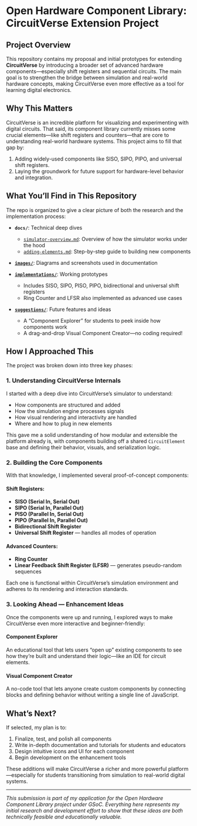 # Open Hardware Component Library: CircuitVerse Extension Project

## Project Overview

This repository contains my proposal and initial prototypes for extending **CircuitVerse** by introducing a broader set of advanced hardware components—especially shift registers and sequential circuits. The main goal is to strengthen the bridge between simulation and real-world hardware concepts, making CircuitVerse even more effective as a tool for learning digital electronics.

## Why This Matters

CircuitVerse is an incredible platform for visualizing and experimenting with digital circuits. That said, its component library currently misses some crucial elements—like shift registers and counters—that are core to understanding real-world hardware systems. This project aims to fill that gap by:

1. Adding widely-used components like SISO, SIPO, PIPO, and universal shift registers.
2. Laying the groundwork for future support for hardware-level behavior and integration.

## What You’ll Find in This Repository

The repo is organized to give a clear picture of both the research and the implementation process:

- **`docs/`**: Technical deep dives

  - [`simulator-overview.md`](./docs/simulator-overview.md): Overview of how the simulator works under the hood
  - [`adding-elements.md`](./docs/implementation-details.md): Step-by-step guide to building new components

- [**`images/`**](./images/): Diagrams and screenshots used in documentation

- [**`implementations/`**](./implementations/README.md): Working prototypes

  - Includes SISO, SIPO, PISO, PIPO, bidirectional and universal shift registers
  - Ring Counter and LFSR also implemented as advanced use cases

- [**`suggestions/`**](./suggestions/README.md): Future features and ideas
  - A “Component Explorer” for students to peek inside how components work
  - A drag-and-drop Visual Component Creator—no coding required!

## How I Approached This

The project was broken down into three key phases:

### 1. Understanding CircuitVerse Internals

I started with a deep dive into CircuitVerse’s simulator to understand:

- How components are structured and added
- How the simulation engine processes signals
- How visual rendering and interactivity are handled
- Where and how to plug in new elements

This gave me a solid understanding of how modular and extensible the platform already is, with components building off a shared `CircuitElement` base and defining their behavior, visuals, and serialization logic.

### 2. Building the Core Components

With that knowledge, I implemented several proof-of-concept components:

#### Shift Registers:

- **SISO (Serial In, Serial Out)**
- **SIPO (Serial In, Parallel Out)**
- **PISO (Parallel In, Serial Out)**
- **PIPO (Parallel In, Parallel Out)**
- **Bidirectional Shift Register**
- **Universal Shift Register** — handles all modes of operation

#### Advanced Counters:

- **Ring Counter**
- **Linear Feedback Shift Register (LFSR)** — generates pseudo-random sequences

Each one is functional within CircuitVerse’s simulation environment and adheres to its rendering and interaction standards.

### 3. Looking Ahead — Enhancement Ideas

Once the components were up and running, I explored ways to make CircuitVerse even more interactive and beginner-friendly:

#### Component Explorer

An educational tool that lets users “open up” existing components to see how they’re built and understand their logic—like an IDE for circuit elements.

#### Visual Component Creator

A no-code tool that lets anyone create custom components by connecting blocks and defining behavior without writing a single line of JavaScript.

## What’s Next?

If selected, my plan is to:

1. Finalize, test, and polish all components
2. Write in-depth documentation and tutorials for students and educators
3. Design intuitive icons and UI for each component
4. Begin development on the enhancement tools

These additions will make CircuitVerse a richer and more powerful platform—especially for students transitioning from simulation to real-world digital systems.

---

_This submission is part of my application for the Open Hardware Component Library project under GSoC. Everything here represents my initial research and development effort to show that these ideas are both technically feasible and educationally valuable._
